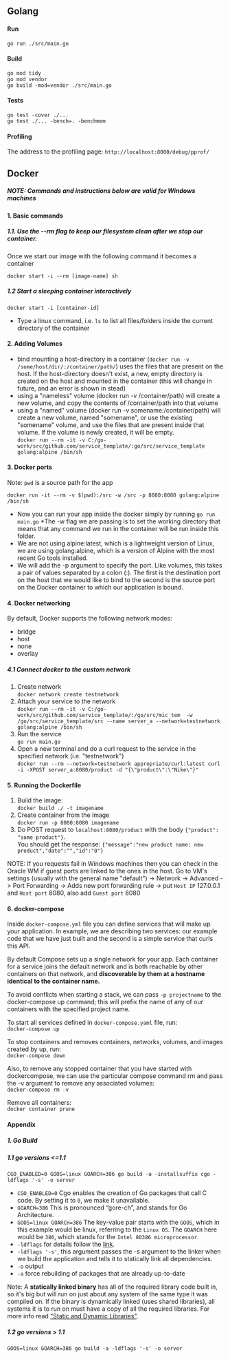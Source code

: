 ## Golang
#### Run
`go run ./src/main.go`
#### Build
`go mod tidy` <br/>
`go mod vendor` <br/>
`go build -mod=vendor ./src/main.go`

#### Tests
`go test -cover ./...` <br/>
`go test ./... -bench=. -benchmem` <br/>
#### Profiling
The address to the profiling page: `http://localhost:8080/debug/pprof/`

## Docker 
##### NOTE: Commands and instructions below are valid for Windows machines
#### 1. Basic commands
##### 1.1. Use the --rm flag to keep our filesystem clean after we stop our container. <br/>
Once we start our image with the following command it becomes a container <br/>

 `docker start -i --rm [image-name] sh`
##### 1.2 Start a sleeping container interactively <br/>
`docker start -i [container-id]`
* Type a linux command, i.e. `ls` to list all files/folders inside the current directory of the container
#### 2. Adding  Volumes
* bind mounting a host-directory in a container (`docker run -v /some/host/dir/:/container/path/`) uses the files that are
 present on the host. If the host-directory doesn't exist, a new, empty directory is created on the host and mounted in 
 the container (this will change in future, and an error is shown in stead)
* using a "nameless" volume (docker run -v /container/path) will create a new volume, and copy the contents of /container/path into that volume
* using a "named" volume (docker run -v somename:/container/path) will create a new volume, named "somename", or use 
the existing "somename" volume, and use the files that are present inside that volume. If the volume is newly created, 
it will be empty. <br/>
`docker run --rm -it -v C:/go-work/src/github.com/service_template/:go/src/service_template golang:alpine /bin/sh`

#### 3. Docker ports
Note: `pwd` is a source path for the app <br>

`docker run -it --rm -v $(pwd):/src -w /src -p 8080:8080 golang:alpine /bin/sh`
* Now you can run your app inside the docker simply by running `go run main.go` 
*The -w flag we are passing is to set the working directory that means that any command we
run in the container will be run inside this folder.
* We are not using alpine:latest, which is a lightweight
version of Linux, we are using golang:alpine, which is a version of Alpine with the most
recent Go tools installed.
* We will add the -p argument to specify the port. Like volumes,
this takes a pair of values separated by a colon (:). The first is the destination port on the
host that we would like to bind to the second is the source port on the Docker container to
which our application is bound.

#### 4. Docker networking

By default, Docker supports the following
network modes:
* bridge
* host
* none
* overlay

##### 4.1 Connect docker to the custom network
1. Create network <br/>
`docker network create testnetwork`<br/>
2. Attach your service to the network <br/>
`docker run --rm -it -v C:/go-work/src/github.com/service_template/:/go/src/mic_tem  -w /go/src/service_template/src --name server_a --network=testnetwork golang:alpine /bin/sh` <br/>
3. Run the service <br/>
`go run main.go` <br/>
4. Open a new terminal and do a curl request to the service in the specified network (i.e. "testnetwork") <br/>
`docker run --rm --network=testnetwork appropriate/curl:latest curl -i -XPOST server_a:8080/product -d "{\"product\":\"Nike\"}"` 

#### 5. Running the Dockerfile
1. Build the image: <br/>
`docker build ./ -t imagename`
2. Create container from the image <br/>
`docker run -p 8080:8080 imagename`
3. Do POST request to `localhost:8080/product` with the body `{"product": "some product"}`. <br/>
You should get the response: `{"message":"new product name: new product","date":"","id":"0"}`

NOTE: If you requests fail in Windows machines then you can check in the Oracle WM if guest ports are linked to the ones in the host. 
Go to VM's settings (usually with the general name "default") -> Network -> Advanced -> Port Forwarding -> Adds new port forwarding rule 
-> put `Host IP` 127.0.0.1 and `Host port` 8080, also add `Guest port` 8080

#### 6. docker-compose 
Inside `docker-compose.yml` file you can define services that will
make up your application. In example, we are describing two services:
our example code that we have just built and the second is a simple service that curls
this API.

By default Compose sets up a single network for your app. Each container for a service joins the default network and 
is both reachable by other containers on that network, and <b> discoverable by them at a hostname identical to the container name.</b>

To avoid conflicts when starting a stack, we can pass `-p projectname` to the docker-compose up 
command; this will prefix the name of any of our containers with the specified project name.

To start all services defined in `docker-compose.yaml` file, run: <br/>
 `docker-compose up` 

To stop containers and removes containers, networks, volumes, and images created by up, run: <br/>
`docker-compose down`

Also, to remove any stopped container that you have started with dockercompose,
we can use the particular compose command rm and pass the -v argument to
remove any associated volumes: <br/>
`docker-compose rm -v`
<br/>

Remove all containers: <br/>
`docker container prune`

#### Appendix

##### 1. Go Build
##### 1.1 go versions <=1.1
`CGO_ENABLED=0 GOOS=linux GOARCH=386 go build -a -installsuffix cgo -ldflags '-s' -o server` <br/>
* `CGO_ENABLED=0`  Cgo enables the creation of Go packages that call C code. By setting it to `0`, we make it unavailable. 
*  `GOARCH=386` This is pronounced “gore-ch”, and stands for Go Architecture. 
* `GOOS=linux GOARCH=386` The key-value pair starts with the `GOOS`, which in this example would be linux, referring to the `Linux OS`. The `GOARCH`
 here would be `386`, which stands for the `Intel 80386 microprocessor`.
 * `-ldflags` for details follow the [link](https://www.digitalocean.com/community/tutorials/using-ldflags-to-set-version-information-for-go-applications).
 * `-ldflags '-s'`, this argument passes the -s argument to the linker when we build the application and tells it to 
 statically link all dependencies.
 * `-o`  output
 * `-a` force rebuilding of packages that are already up-to-date
 
 Note: A **statically linked binary** has all of the required library code built in, so it's big but will run on just 
 about any system of the same type it was compiled on. If the binary is dynamically linked (uses shared libraries), all
 systems it is to run on must have a copy of all the required libraries. 
 For more info read ["Static and Dynamic Libraries"](https://www.geeksforgeeks.org/static-vs-dynamic-libraries/). 
 
 ##### 1.2 go versions > 1.1
`GOOS=linux GOARCH=386 go build -a -ldflags '-s' -o server` <br/>